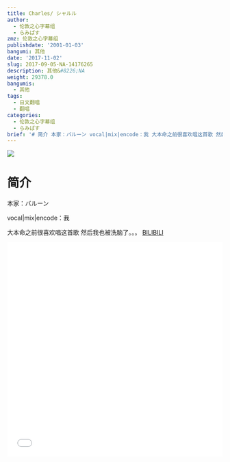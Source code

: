 ```yaml
---
title: Charles/ シャルル
author:
  - 伦敦之心字幕组
  - らみぱす
zmz: 伦敦之心字幕组
publishdate: '2001-01-03'
bangumi: 其他
date: '2017-11-02'
slug: 2017-09-05-NA-14176265
description: 其他&#8226;NA
weight: 29378.0
bangumis:
  - 其他
tags:
  - 日文翻唱
  - 翻唱
categories:
  - 伦敦之心字幕组
  - らみぱす
brief: '# 简介 本家：バルーン vocal|mix|encode：我 大本命之前很喜欢唱这首歌 然后我也被洗脑了。。。'
---
```

![](https://i.imgur.com/CXTRaMf.png)
# 简介  
本家：バルーン

vocal|mix|encode：我

大本命之前很喜欢唱这首歌
然后我也被洗脑了。。。
  [BILIBILI](https://www.bilibili.com/video/av14176265/)

<div class="vcontainer"><div class="vcontainer">  <iframe class='video' class='video' src="//www.bilibili.com/blackboard/player.html?aid=14176265" width="100%" height="500" frameborder="0" allowfullscreen="allowfullscreen"></iframe></div></div>
